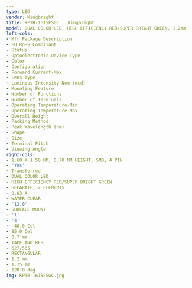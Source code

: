 ```yaml
---
type: LED
vendor: Kingbright
title: KPTB-1615ESGC　　Kingbright
model: DUAL COLOR LED, HIGH EFFICIENCY RED/SUPER BRIGHT GREEN, 1.2mm
left-cols:
- Mfr Package Description
- EU RoHS Compliant
- Status
- Optoelectronic Device Type
- Color
- Configuration
- Forward Current-Max
- Lens Type
- Luminous Intensity-Nom (mcd)
- Mounting Feature
- Number of Functions
- Number of Terminals
- Operating Temperature-Min
- Operating Temperature-Max
- Overall Height
- Packing Method
- Peak Wavelength (nm)
- Shape
- Size
- Terminal Pitch
- Viewing Angle
right-cols:
- 1.60 X 1.50 MM, 0.70 MM HEIGHT, SMD, 4 PIN
- 'Yes'
- Transferred
- DUAL COLOR LED
- HIGH EFFICIENCY RED/SUPER BRIGHT GREEN
- SEPARATE, 2 ELEMENTS
- 0.03 A
- WATER CLEAR
- '12.0'
- SURFACE MOUNT
- '1'
- '4'
- -40.0 Cel
- 85.0 Cel
- 0.7 mm
- TAPE AND REEL
- 627/565
- RECTANGULAR
- 1.2 mm
- 1.75 mm
- 120.0 deg
img: KPTB-1615ESGC.jpg
---
```

